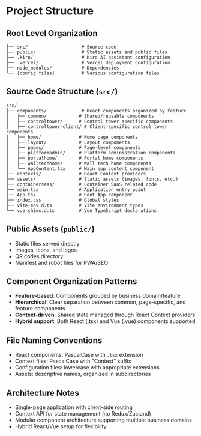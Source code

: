 # Project Structure

## Root Level Organization
```
├── src/                    # Source code
├── public/                 # Static assets and public files
├── .kiro/                  # Kiro AI assistant configuration
├── .vercel/                # Vercel deployment configuration
├── node_modules/           # Dependencies
└── [config files]          # Various configuration files
```

## Source Code Structure (`src/`)
```
src/
├── components/             # React components organized by feature
│   ├── common/            # Shared/reusable components
│   ├── controltower/      # Control tower specific components
│   ├── controltower-client/ # Client-specific control tower components
│   ├── home/              # Home page components
│   ├── layout/            # Layout components
│   ├── pages/             # Page-level components
│   ├── platformadmin/     # Platform administration components
│   ├── portalhome/        # Portal home components
│   ├── walltechhome/      # Wall tech home components
│   └── AppContent.tsx     # Main app content component
├── contexts/              # React Context providers
├── assets/                # Static assets (images, fonts, etc.)
├── containersaas/         # Container SaaS related code
├── main.tsx               # Application entry point
├── App.tsx                # Root App component
├── index.css              # Global styles
├── vite-env.d.ts          # Vite environment types
└── vue-shims.d.ts         # Vue TypeScript declarations
```

## Public Assets (`public/`)
- Static files served directly
- Images, icons, and logos
- QR codes directory
- Manifest and robot files for PWA/SEO

## Component Organization Patterns
- **Feature-based**: Components grouped by business domain/feature
- **Hierarchical**: Clear separation between common, page-specific, and feature components
- **Context-driven**: Shared state managed through React Context providers
- **Hybrid support**: Both React (.tsx) and Vue (.vue) components supported

## File Naming Conventions
- React components: PascalCase with `.tsx` extension
- Context files: PascalCase with "Context" suffix
- Configuration files: lowercase with appropriate extensions
- Assets: descriptive names, organized in subdirectories

## Architecture Notes
- Single-page application with client-side routing
- Context API for state management (no Redux/Zustand)
- Modular component architecture supporting multiple business domains
- Hybrid React/Vue setup for flexibility
